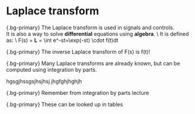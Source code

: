 # Laplace transform
{.bg-primary}
The Laplace transform is used in signals and controls. \
It is also a way to solve **differential** equations using **algebra**. \ 
It is defined as: \ 
F(s) = **L** = \int e^-st=\exp(-st) \cdot f(t)dt



{.bg-primary}
The inverse Laplace transform of F(s) is f(t)!

{.bg-primary}
Many Laplace transforms are already known, but can be computed using integration by parts.

hgsgjhssgsjhsjhsj
jhgfghjhghjh












{.bg-primary}
Remember from integration by parts lecture



{.bg-primary}
These can be looked up in tables
